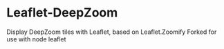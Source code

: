 Leaflet-DeepZoom
================
Display DeepZoom tiles with Leaflet, based on Leaflet.Zoomify
Forked for use with node leaflet